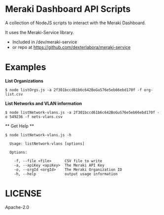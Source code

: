 # Meraki Dashboard API Scripts

A collection of NodeJS scripts to interact with the Meraki Dashboard.

It uses the Meraki-Service library.

- Included in /dev/meraki-service
- or repo at https://github.com/dexterlabora/meraki-service

# Examples

**List Organizations**

```
$ node listOrgs.js -a 2f301bccd61b6c642BoGuS76e5eb66ebd170f -f org-list.csv
```

**List Networks and VLAN information**

```
$ node listNetwork-vlans.js -a 2f301bccd61b6c642BoGuS76e5eb66ebd170f -o 549236 -f nets-vlans.csv
```

** Get Help **

```
$ node listNetwork-vlans.js -h

  Usage: listNetwork-vlans [options]

  Options:

    -f, --file <file>      CSV file to write
    -a, --apiKey <apiKey>  The Meraki API Key
    -o, --orgId <orgId>    The Meraki Organization ID
    -h, --help             output usage information
```

# LICENSE

Apache-2.0
